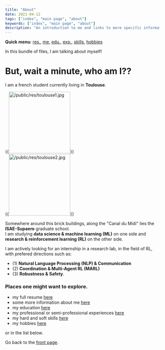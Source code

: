 ```yaml
---
title: "About"
date: 2021-04-12
tags: ["index", "main page", "about"]
keywords: ["index", "main page", "about"]
description: "An introduction to me and links to more specific information."
---
```

**Quick menu**: 
[res.](/public/about/resume),
[me](/public/about/me),
[edu.](/public/about/education),
[exp.](/public/about/experiences),
[skills](/public/about/skills),
[hobbies](/public/about/hobbies)

In this bundle of files, I am talking about myself!  
# But, wait a minute, who am I??
I am a french student currently living in **Toulouse**.

{{<image src="/public/res/toulouse1.jpg" alt="/public/res/toulouse1.jpg" title="Toulouse overview" height="200" position="center">}}  
{{<image src="/public/res/toulouse2.jpg" alt="/public/res/toulouse2.jpg" title="The Garonne"       height="200" position="center">}}

Somewhere around this brick buildings, along the "Canal du Midi" lies the **ISAE-Supaero** graduate school.  
I am studying **data science & machine learning (ML)** on one side and **research & reinforcement learning (RL)** on the other side.  

I am actively looking for an internship in a research lab, in the field of RL, with prefered directions such as:
- (1) **Natural Language Processing (NLP) & Communication**
- (2) **Coordination & Multi-Agent RL (MARL)**
- (3) **Robustness & Safety**.

### Places one might want to explore.
- my full resume [here](/public/about/resume)  
- some more information about me [here](/public/about/me)  
- my education [here](/public/about/education)  
- my professional or semi-professional experiences [here](/public/about/experiences)  
- my hard and soft skills [here](/public/about/skills)  
- my hobbies [here](/public/about/hobbies)  

or in the list below.

Go back to the [front page](/public).  
